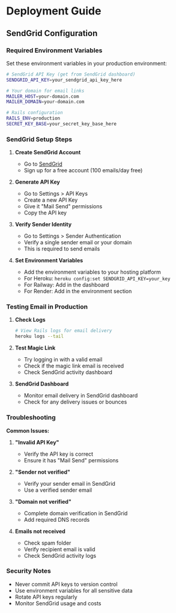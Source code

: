 # Deployment Guide

## SendGrid Configuration

### Required Environment Variables

Set these environment variables in your production environment:

```bash
# SendGrid API Key (get from SendGrid dashboard)
SENDGRID_API_KEY=your_sendgrid_api_key_here

# Your domain for email links
MAILER_HOST=your-domain.com
MAILER_DOMAIN=your-domain.com

# Rails configuration
RAILS_ENV=production
SECRET_KEY_BASE=your_secret_key_base_here
```

### SendGrid Setup Steps

1. **Create SendGrid Account**
   - Go to [SendGrid](https://sendgrid.com/)
   - Sign up for a free account (100 emails/day free)

2. **Generate API Key**
   - Go to Settings > API Keys
   - Create a new API Key
   - Give it "Mail Send" permissions
   - Copy the API key

3. **Verify Sender Identity**
   - Go to Settings > Sender Authentication
   - Verify a single sender email or your domain
   - This is required to send emails

4. **Set Environment Variables**
   - Add the environment variables to your hosting platform
   - For Heroku: `heroku config:set SENDGRID_API_KEY=your_key`
   - For Railway: Add in the dashboard
   - For Render: Add in the environment section

### Testing Email in Production

1. **Check Logs**
   ```bash
   # View Rails logs for email delivery
   heroku logs --tail
   ```

2. **Test Magic Link**
   - Try logging in with a valid email
   - Check if the magic link email is received
   - Check SendGrid activity dashboard

3. **SendGrid Dashboard**
   - Monitor email delivery in SendGrid dashboard
   - Check for any delivery issues or bounces

### Troubleshooting

**Common Issues:**

1. **"Invalid API Key"**
   - Verify the API key is correct
   - Ensure it has "Mail Send" permissions

2. **"Sender not verified"**
   - Verify your sender email in SendGrid
   - Use a verified sender email

3. **"Domain not verified"**
   - Complete domain verification in SendGrid
   - Add required DNS records

4. **Emails not received**
   - Check spam folder
   - Verify recipient email is valid
   - Check SendGrid activity logs

### Security Notes

- Never commit API keys to version control
- Use environment variables for all sensitive data
- Rotate API keys regularly
- Monitor SendGrid usage and costs
